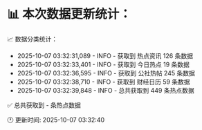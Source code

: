 📊 本次数据更新统计：
==========================

📈 数据分类统计：
- 2025-10-07 03:32:31,089 - INFO - 获取到 热点资讯 126 条数据
- 2025-10-07 03:32:33,401 - INFO - 获取到 今日热点 19 条数据
- 2025-10-07 03:32:36,595 - INFO - 获取到 公社热帖 245 条数据
- 2025-10-07 03:32:38,710 - INFO - 获取到 财经日历 59 条数据
- 2025-10-07 03:32:39,848 - INFO - 总共获取到 449 条热点数据

✅ 总共获取到 - 条热点数据

🕐 更新时间: 2025-10-07 03:32:40
